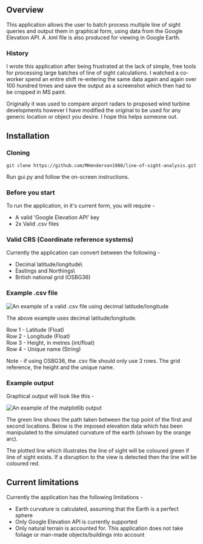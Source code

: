 ## Overview
This application allows the user to batch process multiple line of sight queries and output them in graphical form,
using data from the Google Elevation API.  A .kml file is also produced for viewing in Google Earth.

### History 
I wrote this application after being frustrated at the lack of simple, free tools for processing large batches of
line of sight calculations.  I watched a co-worker spend an entire shift re-entering the same data again and again over 
100 hundred times and save the output as a screenshot which then had to be cropped in MS paint. 

Originally it was used to compare airport radars to proposed wind turbine developments however I have modified the original
to be used for any generic location or object you desire.  I hope this helps someone out.

## Installation

### Cloning
```git clone https://github.com/MHenderson1988/line-of-sight-analysis.git```

Run gui.py and follow the on-screen instructions. 

### Before you start
To run the application, in it's current form, you will require - 
* A valid 'Google Elevation API' key
* 2x Valid .csv files

### Valid CRS (Coordinate reference systems)
Currently the application can convert between the following -
 
* Decimal latitude/longitude\
* Eastings and Northings\
* British national grid (OSBG36)

### Example .csv file
![An example of a valid .csv file using decimal latitude/longitude](img/csv_example.png)

The above example uses decimal latitude/longitude.  

Row 1 - Latitude (Float)\
Row 2 - Longitude (Float)\
Row 3 - Height, in metres (int/float)\
Row 4 - Unique name (String)

Note - if using OSBG36, the .csv file should only use 3 rows.  The grid reference, the height and the unique name.

### Example output

Graphical output will look like this - 

![An example of the matplotlib output](img/example_output.png)

The green line shows the path taken between the top point of the first and second locations.  Below is the imposed
elevation data which has been manipulated to the simulated curvature of the earth (shown by the orange arc).

The plotted line which illustrates the line of sight will be coloured green if line of sight exists.  If a disruption to the view is detected then the line will be coloured red.

## Current limitations
Currently the application has the following limitations - 

* Earth curvature is calculated, assuming that the Earth is a perfect sphere
* Only Google Elevation API is currently supported
* Only natural terrain is accounted for.  This application does not take foliage or man-made objects/buildings into account
